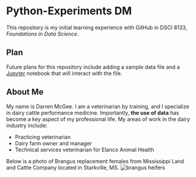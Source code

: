 # Python-Experiments DM
This repository is my initial learning experience with GitHub in DSCI 8133, _Foundations in Data Science_.

## Plan
Future plans for this repository include adding a sample data file and a [Jupyter](https://jupyter.org/) notebook that will interact with the file.

## About Me
My name is Darren McGee. I am a veterinarian by training, and I specialize in dairy cattle performance medicine. Importantly, **the use of data** has become a key aspect of my professional life. My areas of work in the dairy industry include:
- Practicing veterinarian
- Dairy farm owner and manager
- Technical services veterinarian for Elanco Animal Health

Below is a photo of Brangus replacement females from Mississippi Land and Cattle Company located in Starkville, MS.
![brangus heifers](/assets/images/san-juan-mountains.jpg "Brangus Replacements")

